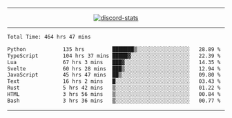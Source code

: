<a href="https://www.github.com/ripavoid" target="_blank" rel="noreferrer">

-------

<div align='center'>
    <a href='https://discordapp.com/users/825178146797518881'>
        <img align='center' alt='discord-stats' src='https://api.discord-status.me/825178146797518881?nitro&boost=4&gradient=%231e0b1a%2C%23000000%2C%23000000%2C%23160316'></img>
    </a>
</div>

-------

<!--START_SECTION:waka-->

```txt
Total Time: 464 hrs 47 mins

Python            135 hrs         ███████▒░░░░░░░░░░░░░░░░░   28.89 %
TypeScript        104 hrs 37 mins █████▓░░░░░░░░░░░░░░░░░░░   22.39 %
Lua               67 hrs 3 mins   ███▓░░░░░░░░░░░░░░░░░░░░░   14.35 %
Svelte            60 hrs 28 mins  ███▒░░░░░░░░░░░░░░░░░░░░░   12.94 %
JavaScript        45 hrs 47 mins  ██▒░░░░░░░░░░░░░░░░░░░░░░   09.80 %
Text              16 hrs 2 mins   █░░░░░░░░░░░░░░░░░░░░░░░░   03.43 %
Rust              5 hrs 42 mins   ▒░░░░░░░░░░░░░░░░░░░░░░░░   01.22 %
HTML              3 hrs 56 mins   ▒░░░░░░░░░░░░░░░░░░░░░░░░   00.84 %
Bash              3 hrs 36 mins   ▒░░░░░░░░░░░░░░░░░░░░░░░░   00.77 %
```

<!--END_SECTION:waka-->

-------

